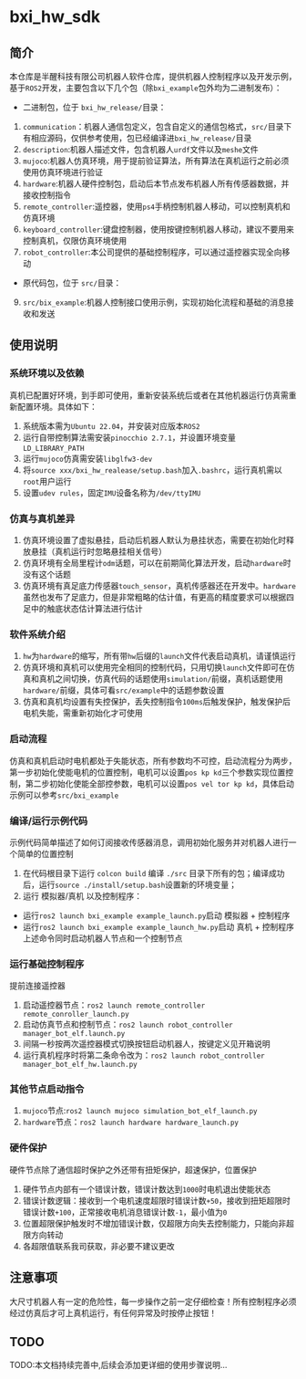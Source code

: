 # bxi_hw_sdk

## 简介

本仓库是半醒科技有限公司机器人软件仓库，提供机器人控制程序以及开发示例，基于`ROS2`开发，主要包含以下几个包（除`bxi_example`包外均为二进制发布）：
* 二进制包，位于 `bxi_hw_release/`目录：    
1. `communication`：机器人通信包定义，包含自定义的通信包格式，`src/`目录下有相应源码，仅供参考使用，包已经编译进`bxi_hw_release/`目录
2. `description`:机器人描述文件，包含机器人`urdf`文件以及`meshe`文件
3. `mujoco`:机器人仿真环境，用于提前验证算法，所有算法在真机运行之前必须使用仿真环境进行验证
4. `hardware`:机器人硬件控制包，启动后本节点发布机器人所有传感器数据，并接收控制指令
5. `remote_controller`:遥控器，使用`ps4`手柄控制机器人移动，可以控制真机和仿真环境
7. `keyboard_controller`:键盘控制器，使用按键控制机器人移动，建议不要用来控制真机，仅限仿真环境使用
8. `robot_controller`:本公司提供的基础控制程序，可以通过遥控器实现全向移动
* 原代码包，位于 `src/`目录：
9. `src/bix_example`:机器人控制接口使用示例，实现初始化流程和基础的消息接收和发送

## 使用说明

### 系统环境以及依赖
真机已配置好环境，到手即可使用，重新安装系统后或者在其他机器运行仿真需重新配置环境。具体如下：
1. 系统版本需为`Ubuntu 22.04`，并安装对应版本`ROS2`
2. 运行自带控制算法需安装`pinocchio 2.7.1`，并设置环境变量`LD_LIBRARY_PATH`
3. 运行`mujoco`仿真需安装`libglfw3-dev`
4. 将`source xxx/bxi_hw_realease/setup.bash`加入`.bashrc`，运行真机需以`root`用户运行
5. 设置`udev rules`，固定`IMU`设备名称为`/dev/ttyIMU`

### 仿真与真机差异

1. 仿真环境设置了虚拟悬挂，启动后机器人默认为悬挂状态，需要在初始化时释放悬挂（真机运行时忽略悬挂相关信号）
2. 仿真环境有全局里程计`odm`话题，可以在前期简化算法开发，启动`hardware`时没有这个话题
3. 仿真环境有真足底力传感器`touch_sensor`，真机传感器还在开发中。`hardware`虽然也发布了足底力，但是非常粗略的估计值，有更高的精度要求可以根据四足中的触底状态估计算法进行估计

### 软件系统介绍

1. `hw`为`hardware`的缩写，所有带`hw`后缀的`launch`文件代表启动真机，请谨慎运行
2. 仿真环境和真机可以使用完全相同的控制代码，只用切换`launch`文件即可在仿真和真机之间切换，仿真代码的话题使用`simulation/`前缀，真机话题使用`hardware/`前缀，具体可看`src/example`中的话题参数设置
3. 仿真和真机均设置有失控保护，丢失控制指令`100ms`后触发保护，触发保护后电机失能，需重新初始化才可使用


### 启动流程

仿真和真机启动时电机都处于失能状态，所有参数均不可控，启动流程分为两步，第一步初始化使能电机的位置控制，电机可以设置`pos kp kd`三个参数实现位置控制，第二步初始化使能全部控参数，电机可以设置`pos vel tor kp kd`，具体启动示例可以参考`src/bxi_example`

### 编译/运行示例代码
示例代码简单描述了如何订阅接收传感器消息，调用初始化服务并对机器人进行一个简单的位置控制    
1. 在代码根目录下运行 `colcon build` 编译 `./src` 目录下所有的包；编译成功后，运行`source ./install/setup.bash`设置新的环境变量；    
2. 运行 模拟器/真机 以及控制程序：    
* 运行`ros2 launch bxi_example example_launch.py`启动 模拟器 + 控制程序    
* 运行`ros2 launch bxi_example example_launch_hw.py`启动 真机 + 控制程序    
上述命令同时启动机器人节点和一个控制节点

### 运行基础控制程序
提前连接遥控器
1. 启动遥控器节点：`ros2 launch remote_controller remote_conroller_launch.py`
2. 启动仿真节点和控制节点：`ros2 launch robot_controller manager_bot_elf.launch.py`
3. 间隔一秒按两次遥控器模式切换按钮启动机器人，按键定义见开箱说明
4. 运行真机程序时将第二条命令改为：`ros2 launch robot_controller manager_bot_elf_hw.launch.py`

### 其他节点启动指令

1. `mujoco`节点:`ros2 launch mujoco simulation_bot_elf_launch.py`
2. `hardware`节点：`ros2 launch hardware hardware_launch.py`

### 硬件保护
硬件节点除了通信超时保护之外还带有扭矩保护，超速保护，位置保护
1. 硬件节点内部有一个错误计数，错误计数达到`1000`时电机退出使能状态
2. 错误计数逻辑：接收到一个电机速度超限时错误计数`+50`，接收到扭矩超限时错误计数`+100`，正常接收电机消息错误计数`-1`，最小值为`0`
3. 位置超限保护触发时不增加错误计数，仅超限方向失去控制能力，只能向非超限方向转动
4. 各超限值联系我司获取，非必要不建议更改

## 注意事项
大尺寸机器人有一定的危险性，每一步操作之前一定仔细检查！所有控制程序必须经过仿真后才可上真机运行，有任何异常及时按停止按钮！


## TODO
TODO:本文档持续完善中,后续会添加更详细的使用步骤说明...